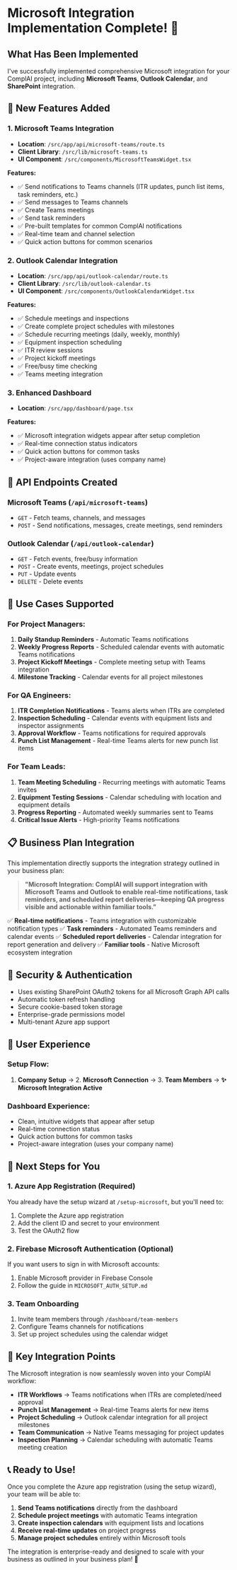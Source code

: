 # Microsoft Integration Implementation Complete! 🎉

## What Has Been Implemented

I've successfully implemented comprehensive Microsoft integration for your ComplAI project, including **Microsoft Teams**, **Outlook Calendar**, and **SharePoint** integration.

## 🚀 New Features Added

### 1. Microsoft Teams Integration
- **Location**: `/src/app/api/microsoft-teams/route.ts`
- **Client Library**: `/src/lib/microsoft-teams.ts`
- **UI Component**: `/src/components/MicrosoftTeamsWidget.tsx`

**Features:**
- ✅ Send notifications to Teams channels (ITR updates, punch list items, task reminders, etc.)
- ✅ Send messages to Teams channels
- ✅ Create Teams meetings
- ✅ Send task reminders
- ✅ Pre-built templates for common ComplAI notifications
- ✅ Real-time team and channel selection
- ✅ Quick action buttons for common scenarios

### 2. Outlook Calendar Integration
- **Location**: `/src/app/api/outlook-calendar/route.ts`
- **Client Library**: `/src/lib/outlook-calendar.ts`
- **UI Component**: `/src/components/OutlookCalendarWidget.tsx`

**Features:**
- ✅ Schedule meetings and inspections
- ✅ Create complete project schedules with milestones
- ✅ Schedule recurring meetings (daily, weekly, monthly)
- ✅ Equipment inspection scheduling
- ✅ ITR review sessions
- ✅ Project kickoff meetings
- ✅ Free/busy time checking
- ✅ Teams meeting integration

### 3. Enhanced Dashboard
- **Location**: `/src/app/dashboard/page.tsx`

**Features:**
- ✅ Microsoft integration widgets appear after setup completion
- ✅ Real-time connection status indicators
- ✅ Quick action buttons for common tasks
- ✅ Project-aware integration (uses company name)

## 🔧 API Endpoints Created

### Microsoft Teams (`/api/microsoft-teams`)
- `GET` - Fetch teams, channels, and messages
- `POST` - Send notifications, messages, create meetings, send reminders

### Outlook Calendar (`/api/outlook-calendar`)
- `GET` - Fetch events, free/busy information
- `POST` - Create events, meetings, project schedules
- `PUT` - Update events
- `DELETE` - Delete events

## 🎯 Use Cases Supported

### For Project Managers:
1. **Daily Standup Reminders** - Automatic Teams notifications
2. **Weekly Progress Reports** - Scheduled calendar events with automatic Teams notifications
3. **Project Kickoff Meetings** - Complete meeting setup with Teams integration
4. **Milestone Tracking** - Calendar events for all project milestones

### For QA Engineers:
1. **ITR Completion Notifications** - Teams alerts when ITRs are completed
2. **Inspection Scheduling** - Calendar events with equipment lists and inspector assignments
3. **Approval Workflow** - Teams notifications for required approvals
4. **Punch List Management** - Real-time Teams alerts for new punch list items

### For Team Leads:
1. **Team Meeting Scheduling** - Recurring meetings with automatic Teams invites
2. **Equipment Testing Sessions** - Calendar scheduling with location and equipment details
3. **Progress Reporting** - Automated weekly summaries sent to Teams
4. **Critical Issue Alerts** - High-priority Teams notifications

## 📋 Business Plan Integration

This implementation directly supports the integration strategy outlined in your business plan:

> **"Microsoft Integration: ComplAI will support integration with Microsoft Teams and Outlook to enable real-time notifications, task reminders, and scheduled report deliveries—keeping QA progress visible and actionable within familiar tools."**

✅ **Real-time notifications** - Teams integration with customizable notification types
✅ **Task reminders** - Automated Teams reminders and calendar events
✅ **Scheduled report deliveries** - Calendar integration for report generation and delivery
✅ **Familiar tools** - Native Microsoft ecosystem integration

## 🔐 Security & Authentication

- Uses existing SharePoint OAuth2 tokens for all Microsoft Graph API calls
- Automatic token refresh handling
- Secure cookie-based token storage
- Enterprise-grade permissions model
- Multi-tenant Azure app support

## 🎨 User Experience

### Setup Flow:
1. **Company Setup** → 2. **Microsoft Connection** → 3. **Team Members** → **✨ Microsoft Integration Active**

### Dashboard Experience:
- Clean, intuitive widgets that appear after setup
- Real-time connection status
- Quick action buttons for common tasks
- Project-aware integration (uses your company name)

## 🔄 Next Steps for You

### 1. Azure App Registration (Required)
You already have the setup wizard at `/setup-microsoft`, but you'll need to:
1. Complete the Azure app registration
2. Add the client ID and secret to your environment
3. Test the OAuth2 flow

### 2. Firebase Microsoft Authentication (Optional)
If you want users to sign in with Microsoft accounts:
1. Enable Microsoft provider in Firebase Console
2. Follow the guide in `MICROSOFT_AUTH_SETUP.md`

### 3. Team Onboarding
1. Invite team members through `/dashboard/team-members`
2. Configure Teams channels for notifications
3. Set up project schedules using the calendar widget

## 🎯 Key Integration Points

The Microsoft integration is now seamlessly woven into your ComplAI workflow:

- **ITR Workflows** → Teams notifications when ITRs are completed/need approval
- **Punch List Management** → Real-time Teams alerts for new items
- **Project Scheduling** → Outlook calendar integration for all project milestones
- **Team Communication** → Native Teams messaging for project updates
- **Inspection Planning** → Calendar scheduling with automatic Teams meeting creation

## 📞 Ready to Use!

Once you complete the Azure app registration (using the setup wizard), your team will be able to:

1. **Send Teams notifications** directly from the dashboard
2. **Schedule project meetings** with automatic Teams integration
3. **Create inspection calendars** with equipment lists and locations
4. **Receive real-time updates** on project progress
5. **Manage project schedules** entirely within Microsoft tools

The integration is enterprise-ready and designed to scale with your business as outlined in your business plan! 🚀